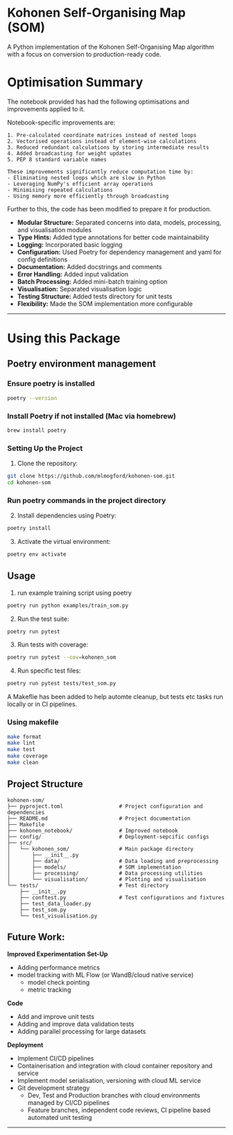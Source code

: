 # Kohonen Self-Organising Map (SOM)

A Python implementation of the Kohonen Self-Organising Map algorithm with a focus on conversion to production-ready code.

# Optimisation Summary

The notebook provided has had the following optimisations and improvements applied to it.

Notebook-specific improvements are:

    1. Pre-calculated coordinate matrices instead of nested loops
    2. Vectorised operations instead of element-wise calculations
    3. Reduced redundant calculations by storing intermediate results
    4. Added broadcasting for weight updates
    5. PEP 8 standard variable names
    
    These improvements significantly reduce computation time by:
    - Eliminating nested loops which are slow in Python
    - Leveraging NumPy's efficient array operations
    - Minimising repeated calculations
    - Using memory more efficiently through broadcasting

Further to this, the code has been modified to prepare it for production.


- **Modular Structure:** Separated concerns into data, models, processing, and visualisation modules
- **Type Hints:** Added type annotations for better code maintainability
- **Logging:** Incorporated basic logging
- **Configuration:** Used Poetry for dependency management and yaml for config definitions
- **Documentation:** Added docstrings and comments
- **Error Handling:** Added input validation
- **Batch Processing:** Added mini-batch training option
- **Visualisation:** Separated visualisation logic
- **Testing Structure:** Added tests directory for unit tests
- **Flexibility:** Made the SOM implementation more configurable


--------------------------------

# Using this Package

## Poetry environment management
### Ensure poetry is installed
```bash
poetry --version
```

### Install Poetry if not installed (Mac via homebrew)

```bash
brew install poetry
```


### Setting Up the Project

1. Clone the repository:
```bash
git clone https://github.com/mlmogford/kohonen-som.git
cd kohonen-som
```

### Run poetry commands in the project directory

2. Install dependencies using Poetry:
```bash
poetry install
```

3. Activate the virtual environment:
```bash
poetry env activate
```

## Usage

1. run example training script using poetry

```bash
poetry run python examples/train_som.py
```


2. Run the test suite:
```bash
poetry run pytest
```

3. Run tests with coverage:
```bash
poetry run pytest --cov=kohonen_som
```

4. Run specific test files:
```bash
poetry run pytest tests/test_som.py
```

A Makeflie has been added to help automte cleanup, but tests etc tasks run locally or in CI pipelines.

### Using makefile

```bash
make format
make lint
make test
make coverage
make clean
``` 

## Project Structure

```
kohonen-som/
├── pyproject.toml                  # Project configuration and dependencies
├── README.md                       # Project documentation
├── Makefile                       
├── kohonen_notebook/               # Improved notebook
├── config/                         # Deployment-sepcific configs
├── src/
│   └── kohonen_som/                # Main package directory
│       ├── __init__.py
│       ├── data/                   # Data loading and preprocessing
│       ├── models/                 # SOM implementation
│       ├── processing/             # Data processing utilities
│       └── visualisation/          # Plotting and visualisation
└── tests/                          # Test directory
    ├── __init__.py
    ├── conftest.py                 # Test configurations and fixtures
    ├── test_data_loader.py
    ├── test_som.py
    └── test_visualisation.py
```


## Future Work:
**Improved Experimentation Set-Up**
- Adding performance metrics
- model tracking with ML Flow (or WandB/cloud native service)
    - model check pointing 
    - metric tracking

**Code**
- Add and improve unit tests
- Adding and improve data validation tests
- Adding parallel processing for large datasets

**Deployment**
- Implement CI/CD pipelines
- Containerisation and integration with cloud container repository and service
- Implement model serialisation, versioning with cloud ML service
- Git development strategy
    - Dev, Test and Production branches with cloud environments managed by CI/CD pipelines
    - Feature branches, independent code reviews, CI pipeline based automated unit testing


--------------------------------
<!-- 


    - Git Ops
        1. Create a feature branch
        2. Make changes
        3. Run tests
        4. Formatting and linting
        5. Submit a pull request
        6. Code review and merge to Dev
        7. Functional testing in Test environment
        8. Deploy to Production envitonment


# Kohonen Self-Organising Map (SOM)

A Python implementation of the Kohonen Self-Organising Map algorithm with a focus on production-ready code.

## Setup Instructions

### Prerequisites

- Python 3.8 or higher
- Poetry (Python package manager)

### Installing Poetry

If you don't have Poetry installed, you can install it using:

install homebrew
```bash
/bin/bash -c "$(curl -fsSL https://raw.githubusercontent.com/Homebrew/install/HEAD/install.sh)"
```

```bash
brew install poetry
``` -->

<!-- For Windows, use PowerShell:
```powershell
(Invoke-WebRequest -Uri https://install.python-poetry.org -UseBasicParsing).Content | python -
``` -->

<!-- ### Setting Up the Project

1. Clone the repository:
```bash
git clone https://github.com/yourusername/kohonen-som.git
cd kohonen-som
```

2. Install dependencies using Poetry:
```bash
poetry install
```

3. Activate the virtual environment:
```bash
poetry env activate
```

## Usage -->

<!-- ### Basic Example

```python
from kohonen_som.data.loader import DataLoader
from kohonen_som.models.som import SelfOrganisingMap
from kohonen_som.visualisation.plotter import SOMVisuaisr

# Generate sample data
data = DataLoader.generate_random_data(
    n_samples=100,
    n_features=3,
    random_state=42
)

# Initiais and train SOM
som = SelfOrganisingMap(
    width=10,
    height=10,
    input_dim=3,
    random_state=42
)

# Train the model
som.fit(data, n_iterations=1000, batch_size=32)

# Visuais results
SOMVisuaisr.plot_som_grid(
    som.weights,
    save_path="som_visualisation.png"
)
```

### Loading Your Own Data

```python
# Load data from numpy file
data = DataLoader.load_from_numpy(
    "path/to/your/data.npy",
    normais=True
)
``` -->

<!-- ## Running Tests

1. Ensure you're in the project directory and the virtual environment is activated:
```bash
cd kohonen-som
poetry env activate
``` -->
<!-- 
2. Run the test suite:
```bash
poetry run pytest
```

3. Run tests with coverage:
```bash
poetry run pytest --cov=kohonen_som
```

4. Run specific test files:
```bash
poetry run pytest tests/test_som.py
``` -->

<!-- Now you can run the following commands:
Run tests:
pytest
Run tests with coverage:
cov
Format code:
.
Sort imports:
.
Run linting:
flake8
The updates include:
Added pytest-cov for coverage reporting
Configured pytest settings
Configured Black formatter settings
Configured isort settings
Added coverage configuration
Added script shortcuts
The configuration:
Sets Python 3.8 as minimum version
Configures test paths and patterns
Sets up coverage reporting
Aligns Black and isort configurations
Excludes appropriate files from coverage
Sets up consistent code style rules -->


<!-- using makefile

```bash
make format
make lint
make test
make coverage
make clean
```  -->


<!-- ## Project Structure

```
kohonen-som/
├── pyproject.toml          # Project configuration and dependencies
├── README.md              # Project documentation
├── src/
│   └── kohonen_som/      # Main package directory
│       ├── __init__.py
│       ├── data/         # Data loading and preprocessing
│       ├── models/       # SOM implementation
│       ├── processing/   # Data processing utilities
│       └── visualisation/# Plotting and visualisation
└── tests/                # Test directory
    ├── __init__.py
    ├── conftest.py      # Test configurations and fixtures
    ├── test_data_loader.py
    ├── test_som.py
    └── test_visualisation.py
``` -->

<!-- ## Development

### Code Style

This project uses:
- Black for code formatting
- isort for import sorting
- flake8 for linting

To format code:
```bash
poetry run black .
poetry run isort .
poetry run flake8 .
``` -->

<!-- ### Adding Dependencies

To add a new package:
```bash
poetry add package-name
``` -->

<!-- For development dependencies:
```bash
poetry add --group dev package-name
```

## Troubleshooting

Common issues and solutions:

1. Poetry installation fails:
   - Ensure Python 3.8+ is installed
   - Try installing Poetry with pip: `pip install poetry`

2. Package import errors:
   - Verify virtual environment is activated: `poetry shell`
   - Check installation: `poetry install`

3. Tests failing:
   - Ensure all dependencies are installed: `poetry install`
   - Check Python version compatibility
   - Verify test data paths

## Contributing -->

<!-- 1. Fork the repository
2. Create a feature branch
3. Make your changes
4. Run tests
5. Submit a pull request -->

<!-- ## License

This project is licensed under the MIT License - see the LICENSE file for details. -->
<!-- ```

This documentation provides:
1. Clear setup instructions
2. Usage examples
3. Test running instructions
4. Project structure overview
5. Development guidelines
6. Troubleshooting tips
7. Contributing guidelines

Users can follow these instructions to get the package up and running on their local machine, whether they're using it for development or production purposes.


```bash
poetry run pytest
```



These tests cover the basic functionality of each module:


These tests cover the basic functionality of each module:
DataLoader Tests:
Test random data generation
Test data loading and normalisation
Test reproducibility with random state
SOM Tests:
Test initialisation
Test fitting
Test batch processing
Test input validation
Test transformation
Visualisation Tests:
Test plot generation
Test plot saving
The tests include:
Basic functionality testing
Edge case handling
Input validation
Fixtures for common test data
File I/O testing
Shape and value range assertions
You can expand these tests by adding:
More edge cases
Performance tests
Integration tests
More comprehensive input validation
Memory usage tests
Convergence tests
Stress tests with large datasets






config

This configuration setup provides several benefits:
Centraisd Configuration: All parameters are in one place
Flexibility: Easy to modify parameters without changing code
Version Control: Configuration can be version controlled
Multiple Environments: Can have different configs for development/production
Type Safety: Using dataclass ensures type checking
Modularity: Parameters are grouped by functionality
Serialisation: Easy to save/load configurations
Default Values: Sensible defaults provided
Documentation: Parameters are self-documenting
Validation: Can add parameter validation if needed
To use different configurations:


config = SOMConfig.from_yaml("config/production_config.yaml") -->